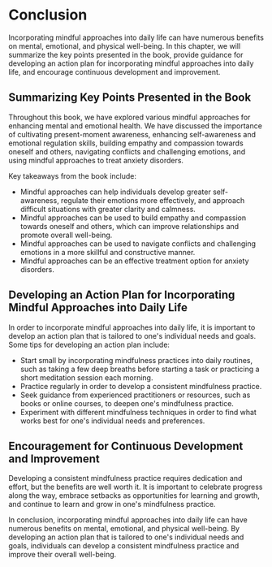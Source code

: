 # Conclusion

Incorporating mindful approaches into daily life can have numerous benefits on mental, emotional, and physical well-being. In this chapter, we will summarize the key points presented in the book, provide guidance for developing an action plan for incorporating mindful approaches into daily life, and encourage continuous development and improvement.

Summarizing Key Points Presented in the Book
--------------------------------------------

Throughout this book, we have explored various mindful approaches for enhancing mental and emotional health. We have discussed the importance of cultivating present-moment awareness, enhancing self-awareness and emotional regulation skills, building empathy and compassion towards oneself and others, navigating conflicts and challenging emotions, and using mindful approaches to treat anxiety disorders.

Key takeaways from the book include:

* Mindful approaches can help individuals develop greater self-awareness, regulate their emotions more effectively, and approach difficult situations with greater clarity and calmness.
* Mindful approaches can be used to build empathy and compassion towards oneself and others, which can improve relationships and promote overall well-being.
* Mindful approaches can be used to navigate conflicts and challenging emotions in a more skillful and constructive manner.
* Mindful approaches can be an effective treatment option for anxiety disorders.

Developing an Action Plan for Incorporating Mindful Approaches into Daily Life
------------------------------------------------------------------------------

In order to incorporate mindful approaches into daily life, it is important to develop an action plan that is tailored to one's individual needs and goals. Some tips for developing an action plan include:

* Start small by incorporating mindfulness practices into daily routines, such as taking a few deep breaths before starting a task or practicing a short meditation session each morning.
* Practice regularly in order to develop a consistent mindfulness practice.
* Seek guidance from experienced practitioners or resources, such as books or online courses, to deepen one's mindfulness practice.
* Experiment with different mindfulness techniques in order to find what works best for one's individual needs and preferences.

Encouragement for Continuous Development and Improvement
--------------------------------------------------------

Developing a consistent mindfulness practice requires dedication and effort, but the benefits are well worth it. It is important to celebrate progress along the way, embrace setbacks as opportunities for learning and growth, and continue to learn and grow in one's mindfulness practice.

In conclusion, incorporating mindful approaches into daily life can have numerous benefits on mental, emotional, and physical well-being. By developing an action plan that is tailored to one's individual needs and goals, individuals can develop a consistent mindfulness practice and improve their overall well-being.